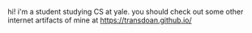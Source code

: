 hi! i'm a student studying CS at yale. you should check out some other internet artifacts of mine at https://transdoan.github.io/


